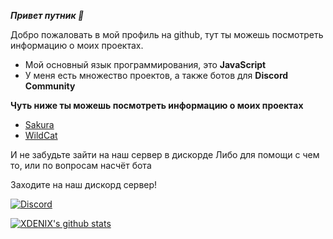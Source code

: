 ***Привет путник 🤙***

Добро пожаловать в мой профиль на github, тут ты можешь посмотреть информацию о моих проектах.

* Мой основный язык программирования, это **JavaScript**
* У меня есть множество проектов, а также ботов для **Discord Community**

**Чуть ниже ты можешь посмотреть информацию о моих проектах**

* [Sakura](https://discord.com/oauth2/authorize?client_id=706164173763248159&permissions=8&scope=bot)
* [WildCat](https://discord.com/api/oauth2/authorize?client_id=708400942260682832&permissions=8&scope=bot)

И не забудьте зайти на наш сервер в дискорде
Либо для помощи с чем то, или по вопросам насчёт бота

Заходите на наш дискорд сервер! 

[![Discord](https://discordapp.com/api/guilds/706213781486960641/widget.png)](https://discord.gg/Eh9thsa)

<a href="https://github.com/XDENIX">
  <img align="center" src="https://github-readme-stats.anuraghazra1.vercel.app/api?username=MrLivixx&show_icons=true&include_all_commits=true&theme=synthwave" alt="XDENIX's github stats"
</a>
 
